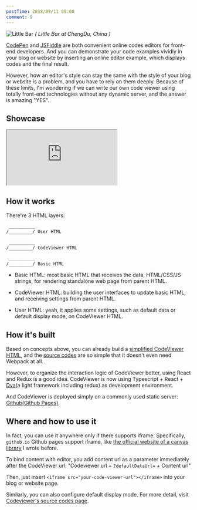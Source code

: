 ```yaml
---
postTime: 2018/09/11 00:08
comment: 9
---
```


![Little Bar](https://terry-su.github.io/BlogCDN/images/photo/little-bar.jpg)
*( Little Bar at ChengDu, China )*


[CodePen](https://codepen.io) and [JSFiddle](https://jsfiddle.net/) are both convenient online codes editors for front-end developers. And you can demonstrate your code examples vividly in your blog or website by inserting an online editor example, which displays codes and the final result.  


However, how an editor's style can stay the same with the style of your blog or website is a problem, and you have to rely on them deeply. Because of these limits, I'm wondering if we can write our own code viewer using totally front-end technologies without any dynamic server, and the answer is amazing "YES".



## Showcase
<iframe src="https://terry-su.github.io/CDN/CodeViewer/index.html?defaultDataUrl=https://terry-su.github.io/CDN/CodeViewer/examples/hello.js"></iframe>



## How it works
There're 3 HTML layers:
```css
 __________
/_________/ User HTML

 __________
/_________/ CodeViewer HTML

 __________
/_________/ Basic HTML
```
* Basic HTML: most basic HTML that receives the data, HTML/CSS/JS strings, for rendering standalone web page from parent HTML.


* CodeViewer HTML: building the user interfaces to update basic HTML, and receiving settings from parent HTML.


* User HTML: yeah, it applies some settings, such as default data or default display mode, on CodeViewer HTML.



## How it's built
Based on concepts above, you can already build a [simplified CodeViewer HTML](https://terry-su.github.io/CDN/CodeViewer/basicVersion/index.html), and the [source codes](https://github.com/Terry-Su/CDN/tree/master/CodeViewer/basicVersion) are so simple that it doesn't even need Webpack at all.   

However, to organize the interaction logic of CodeViewer better, using React and Redux is a good idea. CodeViewer is now using Typescript + React + [Dva](https://github.com/dvajs/dva)(a light framework including redux) as development environment.     

And CodeViewer is deployed simply on a commonly used static server: [Github(Github Pages)](https://pages.github.com/).



## Where and how to use it
In fact, you can use it anywhere only if there supports iframe. Specifically, `github.io` Github pages support iframe, like [the official website of a canvas library](https://drawjs.github.io) I wrote before.   

To bind content with editor, you add content url as a parameter immediately after the CodeViewer url:   "Codeviewer url + `?defaultDataUrl=` + Content url"

Then, just insert `<iframe src="your-code-viewer-url"></iframe>` into your blog or website page.  


Similarly, you can also configure default display mode. For more detail, visit [Codeviewer's source codes page](https://github.com/Terry-Su/CodeViewer). 
